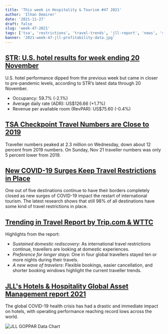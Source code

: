 ```yaml
---
title: 'This week in Hospitality & Tourism #47 2021'
author: 'Ilhan Demirer'
date: '2021-11-27'
draft: false
slug: 'week-47-2021'
tags: ['tsa', 'restrictions', 'travel-trends', 'jll-report', 'news', 'str']
banner: '2021-week-47-jll-profitability-data.jpg'
---
```


## [STR: U.S. hotel results for week ending 20 November](https://str.com/press-release/str-us-hotel-results-week-ending-20-november)

U.S. hotel performance dipped from the previous week but came in closer to pre-pandemic levels, according to STR‘s latest data through 20 November.

- Occupancy: 59.7% (-2.1%)
- Average daily rate (ADR): US$126.66 (+1.7%)
- Revenue per available room (RevPAR): US$75.60 (-0.4%)

## [TSA Checkpoint Travel Numbers are Close to 2019](https://www.tsa.gov/coronavirus/passenger-throughput)

Traveller numbers peaked at 2.3 million on Wednesday, down about 12 percent from 2019 numbers. On Sunday, Nov 21 traveller numbers was only 5 percent lower from 2019.

## [New COVID-19 Surges Keep Travel Restrictions in Place](https://www.hospitalitynet.org/news/4107758.html)

One out of five destinations continue to have their borders completely closed as new surges of COVID-19 impact the restart of international tourism. The latest research shows that still 98% of all destinations have some kind of travel restrictions in place.

## [Trending in Travel Report by Trip.com & WTTC](https://www.hospitalitynet.org/news/4107747.html)

Highlights from the report:

- _Sustained domestic rediscovery_: As international travel restrictions continue, travellers are looking at domestic experiences.
- _Preference for longer stays_: One in four global travellers stayed ten or more nights during their travels.
- _A new wave of travelers_: Flexible bookings, easier cancellation, and shorter booking windows highlight the current traveller trends.

## [JLL's Hotels & Hospitality Global Asset Management report 2021](https://www.hospitalitynet.org/news/4107753.html)

The global COVID-19 health crisis has had a drastic and immediate impact on hotels, with operating performance reaching record lows across the world.

![JLL GOPPAR Data Chart](/images/blogimages/2021-week-47-jll-profitability-data.jpg)
